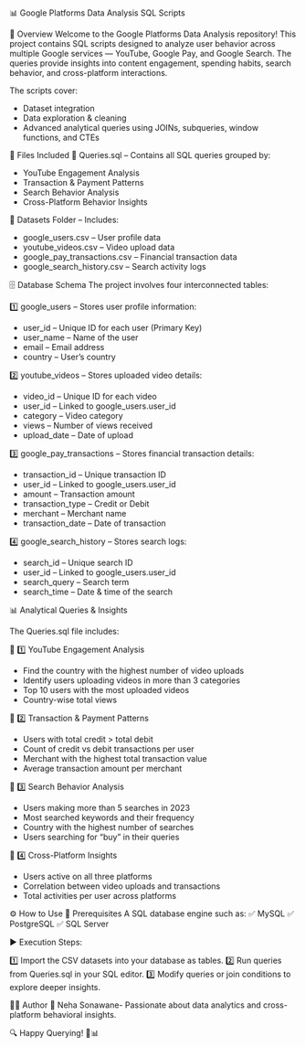 📊 Google Platforms Data Analysis SQL Scripts

🚀 Overview
Welcome to the Google Platforms Data Analysis repository!
This project contains SQL scripts designed to analyze user behavior across multiple Google services — YouTube, Google Pay, and Google Search.
The queries provide insights into content engagement, spending habits, search behavior, and cross-platform interactions.

The scripts cover:
- Dataset integration
- Data exploration & cleaning
- Advanced analytical queries using JOINs, subqueries, window functions, and CTEs

📂 Files Included
📌 Queries.sql – Contains all SQL queries grouped by:

- YouTube Engagement Analysis
- Transaction & Payment Patterns
- Search Behavior Analysis
- Cross-Platform Behavior Insights

📌 Datasets Folder – Includes:

- google_users.csv – User profile data
- youtube_videos.csv – Video upload data
- google_pay_transactions.csv – Financial transaction data
- google_search_history.csv – Search activity logs

🗄 Database Schema
The project involves four interconnected tables:

1️⃣ google_users – Stores user profile information:
* user_id – Unique ID for each user (Primary Key)
* user_name – Name of the user
* email – Email address
* country – User’s country

2️⃣ youtube_videos – Stores uploaded video details:

* video_id – Unique ID for each video
* user_id – Linked to google_users.user_id
* category – Video category
* views – Number of views received
* upload_date – Date of upload

3️⃣ google_pay_transactions – Stores financial transaction details:

* transaction_id – Unique transaction ID
* user_id – Linked to google_users.user_id
* amount – Transaction amount
* transaction_type – Credit or Debit
* merchant – Merchant name
* transaction_date – Date of transaction

4️⃣ google_search_history – Stores search logs:

* search_id – Unique search ID
* user_id – Linked to google_users.user_id
* search_query – Search term
* search_time – Date & time of the search

📊 Analytical Queries & Insights

The Queries.sql file includes:

🔹 1️⃣ YouTube Engagement Analysis
- Find the country with the highest number of video uploads
- Identify users uploading videos in more than 3 categories
- Top 10 users with the most uploaded videos
- Country-wise total views

🔹 2️⃣ Transaction & Payment Patterns
- Users with total credit > total debit
- Count of credit vs debit transactions per user
- Merchant with the highest total transaction value
- Average transaction amount per merchant

🔹 3️⃣ Search Behavior Analysis
- Users making more than 5 searches in 2023
- Most searched keywords and their frequency
- Country with the highest number of searches
- Users searching for “buy” in their queries

🔹 4️⃣ Cross-Platform Insights
- Users active on all three platforms
- Correlation between video uploads and transactions
- Total activities per user across platforms

⚙️ How to Use
💾 Prerequisites
A SQL database engine such as:
✅ MySQL  ✅ PostgreSQL  ✅ SQL Server

▶️ Execution Steps:

1️⃣ Import the CSV datasets into your database as tables.
2️⃣ Run queries from Queries.sql in your SQL editor.
3️⃣ Modify queries or join conditions to explore deeper insights.

👨‍💻 Author
📌 Neha Sonawane- Passionate about data analytics and cross-platform behavioral insights.

🔍 Happy Querying! 🚀📊
